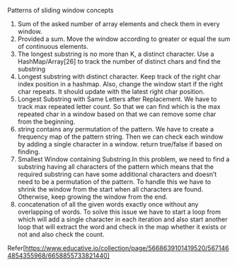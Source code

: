 Patterns of sliding window concepts

1. Sum of the asked number of array elements and check them in every window.
2. Provided a sum. Move the window according to greater or equal the sum of continuous elements.
3. The longest substring is no more than K, a distinct character. Use a HashMap/Array[26] to track the number of distinct chars and find the substring
4. Longest substring with distinct character. Keep track of the right char index position in a hashmap. Also, change the window start if the  right char repeats. It should update with the latest right char position.
5. Longest Substring with Same Letters after Replacement. We have to track max repeated letter count. So that we can find which is the max repeated char in a window based on that we can remove some char from the beginning.
6. string contains any permutation of the pattern. We have to create a frequency map of the pattern string. Then we can check each window by adding a single character in a window. return true/false if based on finding.
7. Smallest Window containing Substring.In this problem, we need to find a substring having all characters of the pattern which means that the required substring can have some additional characters and doesn’t need to be a permutation of the pattern. To handle this we have to shrink the window from the start when all characters are found. Otherwise, keep growing the window from the end.
8. concatenation of all the given words exactly once without any overlapping of words. To solve this issue we have to start a loop from which will add a single character in each iteration and also start another loop that will extract the word and check in the map whether it exists or not and also check the count.


Refer[https://www.educative.io/collection/page/5668639101419520/5671464854355968/6658855733821440]

